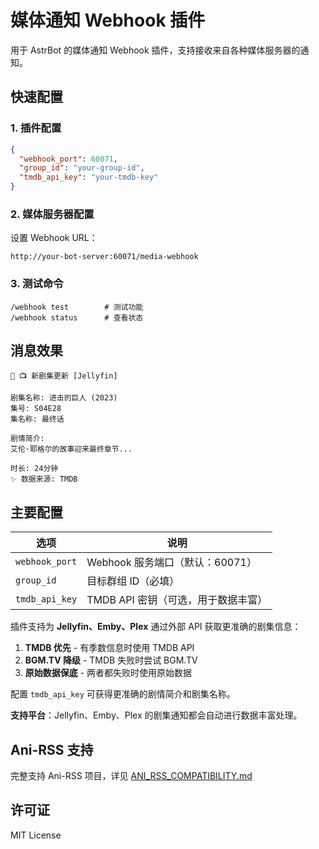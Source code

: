 # 媒体通知 Webhook 插件

用于 AstrBot 的媒体通知 Webhook 插件，支持接收来自各种媒体服务器的通知。

## 快速配置

### 1. 插件配置
```json
{
  "webhook_port": 60071,
  "group_id": "your-group-id",
  "tmdb_api_key": "your-tmdb-key"
}
```

### 2. 媒体服务器配置
设置 Webhook URL：
```
http://your-bot-server:60071/media-webhook
```

### 3. 测试命令
```
/webhook test        # 测试功能
/webhook status      # 查看状态
```


## 消息效果

```
🤖 📺 新剧集更新 [Jellyfin]

剧集名称: 进击的巨人 (2023)
集号: S04E28
集名称: 最终话

剧情简介:
艾伦·耶格尔的故事迎来最终章节...

时长: 24分钟
✨ 数据来源: TMDB
```

## 主要配置

| 选项 | 说明 |
|------|------|
| `webhook_port` | Webhook 服务端口（默认：60071） |
| `group_id` | 目标群组 ID（必填） |
| `tmdb_api_key` | TMDB API 密钥（可选，用于数据丰富） |


插件支持为 **Jellyfin、Emby、Plex** 通过外部 API 获取更准确的剧集信息：

1. **TMDB 优先** - 有季数信息时使用 TMDB API
2. **BGM.TV 降级** - TMDB 失败时尝试 BGM.TV
3. **原始数据保底** - 两者都失败时使用原始数据

配置 `tmdb_api_key` 可获得更准确的剧情简介和剧集名称。

**支持平台**：Jellyfin、Emby、Plex 的剧集通知都会自动进行数据丰富处理。


## Ani-RSS 支持

完整支持 Ani-RSS 项目，详见 [ANI_RSS_COMPATIBILITY.md](ANI_RSS_COMPATIBILITY.md)

## 许可证

MIT License

